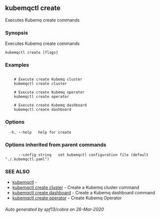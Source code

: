 ## kubemqctl create

Executes Kubemq create commands

### Synopsis

Executes Kubemq create commands

```
kubemqctl create [flags]
```

### Examples

```

	# Execute create Kubemq cluster
	kubemqctl create cluster	
	
	# Execute create Kubemq operator
	kubemqctl create operator

	# Execute create Kubemq dashboard
	kubemqctl create dashboard

```

### Options

```
  -h, --help   help for create
```

### Options inherited from parent commands

```
      --config string   set kubemqctl configuration file (default "./.kubemqctl.yaml")
```

### SEE ALSO

* [kubemqctl](kubemqctl.md)	 - 
* [kubemqctl create cluster](kubemqctl_create_cluster.md)	 - Create a Kubemq cluster command
* [kubemqctl create dashboard](kubemqctl_create_dashboard.md)	 - Create a Kubemq dashboard command
* [kubemqctl create operator](kubemqctl_create_operator.md)	 - Create Kubemq Operator

###### Auto generated by spf13/cobra on 26-Mar-2020
